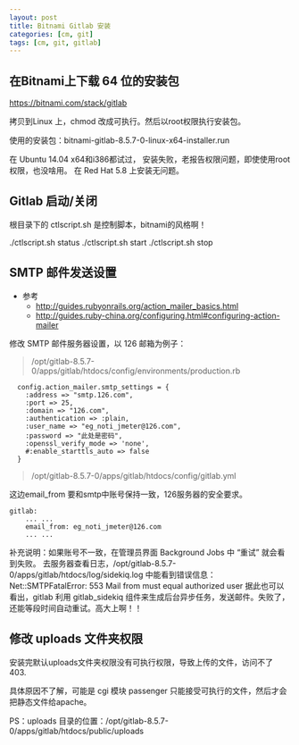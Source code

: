 ```yaml
---
layout: post
title: Bitnami Gitlab 安装
categories: [cm, git]
tags: [cm, git, gitlab]
---
```




## 在Bitnami上下载 64 位的安装包

<https://bitnami.com/stack/gitlab>

拷贝到Linux 上，chmod 改成可执行。然后以root权限执行安装包。

使用的安装包：bitnami-gitlab-8.5.7-0-linux-x64-installer.run

在 Ubuntu 14.04 x64和i386都试过， 安装失败，老报告权限问题，即使使用root权限，也没啥用。
在 Red Hat 5.8 上安装无问题。




## Gitlab 启动/关闭

根目录下的 ctlscript.sh 是控制脚本，bitnami的风格啊！

./ctlscript.sh status
./ctlscript.sh start
./ctlscript.sh stop





## SMTP 邮件发送设置

* 参考
  * <http://guides.rubyonrails.org/action_mailer_basics.html>
  * <http://guides.ruby-china.org/configuring.html#configuring-action-mailer>

修改 SMTP 邮件服务器设置，以 126 邮箱为例子：

> /opt/gitlab-8.5.7-0/apps/gitlab/htdocs/config/environments/production.rb

```
  config.action_mailer.smtp_settings = {
    :address => "smtp.126.com",
    :port => 25,
    :domain => "126.com",
    :authentication => :plain,
    :user_name => "eg_noti_jmeter@126.com",
    :password => "此处是密码",
    :openssl_verify_mode => 'none',
    #:enable_starttls_auto => false
  }
```

> /opt/gitlab-8.5.7-0/apps/gitlab/htdocs/config/gitlab.yml

这边email_from 要和smtp中账号保持一致，126服务器的安全要求。

```
gitlab:
    ... ...
    email_from: eg_noti_jmeter@126.com
    ... ...
```

补充说明：如果账号不一致，在管理员界面 Background Jobs 中 “重试” 就会看到失败。
去服务器查看日志，/opt/gitlab-8.5.7-0/apps/gitlab/htdocs/log/sidekiq.log 中能看到错误信息：
Net::SMTPFatalError: 553 Mail from must equal authorized user
据此也可以看出，gitlab 利用 gitlab_sidekiq 组件来生成后台异步任务，发送邮件。失败了，还能等段时间自动重试。高大上啊！！


## 修改 uploads 文件夹权限

安装完默认uploads文件夹权限没有可执行权限，导致上传的文件，访问不了 403.

具体原因不了解，可能是 cgi 模块 passenger 只能接受可执行的文件，然后才会把静态文件给apache。

PS：uploads 目录的位置：/opt/gitlab-8.5.7-0/apps/gitlab/htdocs/public/uploads






